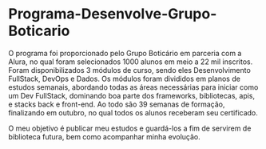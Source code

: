 # Programa-Desenvolve-Grupo-Boticario
O programa foi proporcionado pelo Grupo Boticário em parceria com a Alura, no qual foram selecionados 1000 alunos em meio a 22 mil inscritos.
Foram disponibilizados 3 módulos de curso, sendo eles Desenvolvimento FullStack, DevOps e Dados.
Os módulos foram divididos em planos de estudos semanais, abordando todas as áreas necessárias para iniciar como um Dev FullStack, dominando boa parte dos 
frameworks, bibliotecas, apis, e stacks back e front-end. 
Ao todo são 39 semanas de formação, finalizando em outubro, no qual todos os alunos receberam seu certificado. 

O meu objetivo é publicar meu estudos e guardá-los a fim de servirem de biblioteca futura, bem como acompanhar minha evolução.
